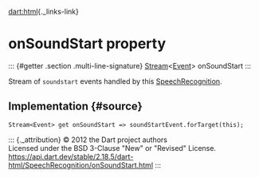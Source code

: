 [dart:html](../../dart-html/dart-html-library){._links-link}

onSoundStart property
=====================

::: {#getter .section .multi-line-signature}
[Stream](../../dart-async/stream-class)\<[Event](../event-class)\>
onSoundStart
:::

Stream of `soundstart` events handled by this
[SpeechRecognition](../speechrecognition-class).

Implementation {#source}
--------------

``` {.language-dart data-language="dart"}
Stream<Event> get onSoundStart => soundStartEvent.forTarget(this);
```

::: {._attribution}
© 2012 the Dart project authors\
Licensed under the BSD 3-Clause \"New\" or \"Revised\" License.\
<https://api.dart.dev/stable/2.18.5/dart-html/SpeechRecognition/onSoundStart.html>
:::
